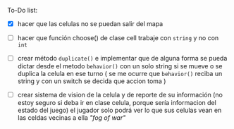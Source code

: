 

To-Do list:

- [x] hacer que las celulas no se puedan salir del mapa

- [ ] hacer que función choose() de clase cell trabaje con `string` y no con `int`

- [ ] crear método `duplicate()` e implementar que de alguna forma se pueda dictar desde el metodo `behavior()` con un solo string si se mueve o se duplica la celula en ese turno
 ( se me ocurre que `behavior()` reciba un string y con un switch se decida que accion toma )

- [ ] crear sistema de vision de la celula y de reporte de su información (no estoy seguro si deba ir en clase celula, porque sería informacion del estado del juego) el jugador solo podrá ver lo que sus celulas vean en las celdas vecinas a ella *"fog of war"*
